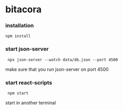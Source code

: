 # bitacora

### installation
    
    npm install
    
### start json-server 
    
     npx json-server --watch data/db.json --port 4500
     
make sure that you run json-server on port 4500
     
### start react-scripts

     npm start
     
start in another terminal 
